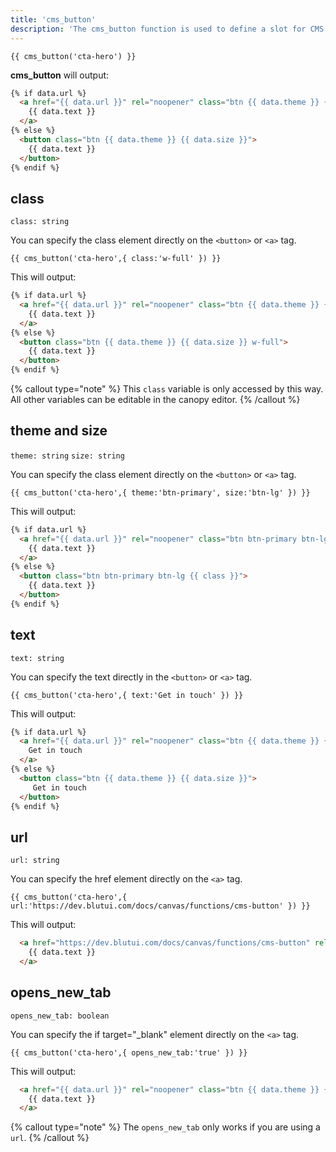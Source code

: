 ```yaml
---
title: 'cms_button'
description: 'The cms_button function is used to define a slot for CMS driven button content, editable using Blutui Canopy.'
---
```


```canvas {% process=false %}
{{ cms_button('cta-hero') }}
```

**cms_button** will output:

```html {% process=false %}
{% if data.url %}
  <a href="{{ data.url }}" rel="noopener" class="btn {{ data.theme }} {{ data.size }}" {% if data.opens_new_tab %}target="_blank"{% endif %}>
    {{ data.text }}
  </a>
{% else %}
  <button class="btn {{ data.theme }} {{ data.size }}">
    {{ data.text }}
  </button>
{% endif %}
```

## class

`class: string`

You can specify the class element directly on the `<button>` or `<a>` tag.

```canvas {% process=false %}
{{ cms_button('cta-hero',{ class:'w-full' }) }}
```

This will output:

```html {% process=false %}
{% if data.url %}
  <a href="{{ data.url }}" rel="noopener" class="btn {{ data.theme }} {{ data.size }} w-full" {% if data.opens_new_tab %}target="_blank"{% endif %}>
    {{ data.text }}
  </a>
{% else %}
  <button class="btn {{ data.theme }} {{ data.size }} w-full">
    {{ data.text }}
  </button>
{% endif %}
```

{% callout type="note" %}
This `class` variable is only accessed by this way. All other variables can be editable in the canopy editor. 
{% /callout %}


## theme and size

`theme: string` `size: string` 

You can specify the class element directly on the `<button>` or `<a>` tag.

```canvas {% process=false %}
{{ cms_button('cta-hero',{ theme:'btn-primary', size:'btn-lg' }) }}
```

This will output:

```html {% process=false %}
{% if data.url %}
  <a href="{{ data.url }}" rel="noopener" class="btn btn-primary btn-lg {{ class }}" {% if data.opens_new_tab %}target="_blank"{% endif %}>
    {{ data.text }}
  </a>
{% else %}
  <button class="btn btn-primary btn-lg {{ class }}">
    {{ data.text }}
  </button>
{% endif %}
```

## text

`text: string` 

You can specify the text directly in the `<button>` or `<a>` tag.

```canvas {% process=false %}
{{ cms_button('cta-hero',{ text:'Get in touch' }) }}
```

This will output:

```html {% process=false %}
{% if data.url %}
  <a href="{{ data.url }}" rel="noopener" class="btn {{ data.theme }} {{ data.size }}" {% if data.opens_new_tab %}target="_blank"{% endif %}>
    Get in touch
  </a>
{% else %}
  <button class="btn {{ data.theme }} {{ data.size }}">
     Get in touch
  </button>
{% endif %}
```

## url

`url: string` 

You can specify the href element directly on the `<a>` tag.

```canvas {% process=false %}
{{ cms_button('cta-hero',{ url:'https://dev.blutui.com/docs/canvas/functions/cms-button' }) }}
```

This will output:

```html {% process=false %}
  <a href="https://dev.blutui.com/docs/canvas/functions/cms-button" rel="noopener" class="btn {{ data.theme }} {{ data.size }}" {% if data.opens_new_tab %}target="_blank"{% endif %}>
    {{ data.text }}
  </a>
```

## opens_new_tab

`opens_new_tab: boolean` 

You can specify the if target="_blank" element directly on the `<a>` tag.

```canvas {% process=false %}
{{ cms_button('cta-hero',{ opens_new_tab:'true' }) }}
```

This will output:

```html {% process=false %}
  <a href="{{ data.url }}" rel="noopener" class="btn {{ data.theme }} {{ data.size }} {{ class }}" target="_blank">
    {{ data.text }}
  </a>
```
{% callout type="note" %}
The `opens_new_tab` only works if you are using a `url`.
{% /callout %}


